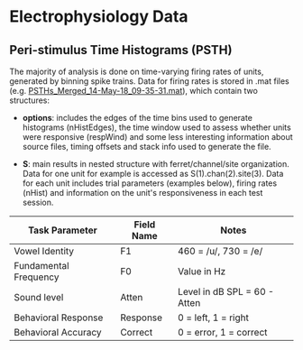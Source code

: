 # Electrophysiology Data


## Peri-stimulus Time Histograms (PSTH)

The majority of analysis is done on time-varying firing rates of units, generated by binning spike trains. Data for firing rates is stored in .mat files (e.g. [PSTHs_Merged_14-May-18_09-35-31.mat](https://github.com/stephentown42/perceptual_constancy_for_vowels/blob/main/data/ephys/space/)), which contain two structures:

* **options**: includes the edges of the time bins used to generate histograms (nHistEdges), the time window used to assess whether units were responsive (respWind) and some less interesting information about source files, timing offsets and stack info used to generate the file.


* **S**: main results in nested structure with ferret/channel/site organization. Data for one unit for example is accessed as S(1).chan(2).site(3). Data for each unit includes trial parameters (examples below), firing rates (nHist) and information on the unit's responsiveness in each test session.


| Task Parameter | Field Name | Notes                |
| -------------- | ---------- | -------------------- |
| Vowel Identity |  F1        | 460 = /u/, 730 = /e/ |
| Fundamental Frequency |  F0 | Value in Hz          |
| Sound level    | Atten | Level in dB SPL = 60 - Atten |
| Behavioral Response | Response | 0 = left, 1 = right |
| Behavioral Accuracy | Correct  | 0 = error, 1 = correct |




